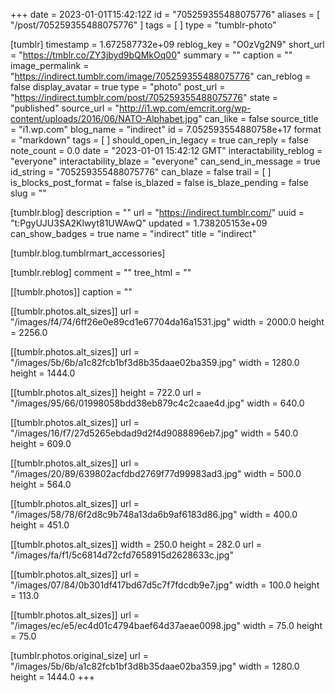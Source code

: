 +++
date = 2023-01-01T15:42:12Z
id = "705259355488075776"
aliases = [ "/post/705259355488075776" ]
tags = [ ]
type = "tumblr-photo"

[tumblr]
timestamp = 1.672587732e+09
reblog_key = "O0zVg2N9"
short_url = "https://tmblr.co/ZY3jbyd9bQMkOq00"
summary = ""
caption = ""
image_permalink = "https://indirect.tumblr.com/image/705259355488075776"
can_reblog = false
display_avatar = true
type = "photo"
post_url = "https://indirect.tumblr.com/post/705259355488075776"
state = "published"
source_url = "http://i1.wp.com/emcrit.org/wp-content/uploads/2016/06/NATO-Alphabet.jpg"
can_like = false
source_title = "i1.wp.com"
blog_name = "indirect"
id = 7.052593554880758e+17
format = "markdown"
tags = [ ]
should_open_in_legacy = true
can_reply = false
note_count = 0.0
date = "2023-01-01 15:42:12 GMT"
interactability_reblog = "everyone"
interactability_blaze = "everyone"
can_send_in_message = true
id_string = "705259355488075776"
can_blaze = false
trail = [ ]
is_blocks_post_format = false
is_blazed = false
is_blaze_pending = false
slug = ""

[tumblr.blog]
description = ""
url = "https://indirect.tumblr.com/"
uuid = "t:PgyUJU3SA2Klwyt81UWAwQ"
updated = 1.738205153e+09
can_show_badges = true
name = "indirect"
title = "indirect"

[tumblr.blog.tumblrmart_accessories]

[tumblr.reblog]
comment = ""
tree_html = ""

[[tumblr.photos]]
caption = ""

[[tumblr.photos.alt_sizes]]
url = "/images/f4/74/6ff26e0e89cd1e67704da16a1531.jpg"
width = 2000.0
height = 2256.0

[[tumblr.photos.alt_sizes]]
url = "/images/5b/6b/a1c82fcb1bf3d8b35daae02ba359.jpg"
width = 1280.0
height = 1444.0

[[tumblr.photos.alt_sizes]]
height = 722.0
url = "/images/95/66/01998058bdd38eb879c4c2caae4d.jpg"
width = 640.0

[[tumblr.photos.alt_sizes]]
url = "/images/16/f7/27d5265ebdad9d2f4d9088896eb7.jpg"
width = 540.0
height = 609.0

[[tumblr.photos.alt_sizes]]
url = "/images/20/89/639802acfdbd2769f77d99983ad3.jpg"
width = 500.0
height = 564.0

[[tumblr.photos.alt_sizes]]
url = "/images/58/78/6f2d8c9b748a13da6b9af6183d86.jpg"
width = 400.0
height = 451.0

[[tumblr.photos.alt_sizes]]
width = 250.0
height = 282.0
url = "/images/fa/f1/5c6814d72cfd7658915d2628633c.jpg"

[[tumblr.photos.alt_sizes]]
url = "/images/07/84/0b301df417bd67d5c7f7fdcdb9e7.jpg"
width = 100.0
height = 113.0

[[tumblr.photos.alt_sizes]]
url = "/images/ec/e5/ec4d01c4794baef64d37aeae0098.jpg"
width = 75.0
height = 75.0

[tumblr.photos.original_size]
url = "/images/5b/6b/a1c82fcb1bf3d8b35daae02ba359.jpg"
width = 1280.0
height = 1444.0
+++
